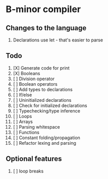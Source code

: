 # B-minor compiler

## Changes to the language
1. Declarations use let - that's easier to parse

## Todo
1. [X] Generate code for print
2. [X] Booleans
3. [ ] Division operator
4. [ ] Boolean operators
5. [ ] Add types to declarations
6. [ ] If/else
7. [ ] Uninitialized declarations
8. [ ] Check for initialized declarations
9. [ ] Typechecking/type inference
10. [ ] Loops
11. [ ] Arrays
12. [ ] Parsing whitespace
13. [ ] Functions
14. [ ] Constant folding/propagation
15. [ ] Refactor lexing and parsing

## Optional features
1. [ ] loop breaks
